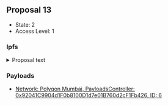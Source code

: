 ## Proposal 13

- State: 2
- Access Level: 1

### Ipfs

<details>
  <summary>Proposal text</summary>

ipfs file not reachable
</details>
    
### Payloads

- [Network: Polygon Mumbai, PayloadsController: 0x92041C9904d1F0b8100D1d7e01B760d2cF1Fb426, ID: 6](/reports/payloads/80001/0x92041C9904d1F0b8100D1d7e01B760d2cF1Fb426/6.md)
